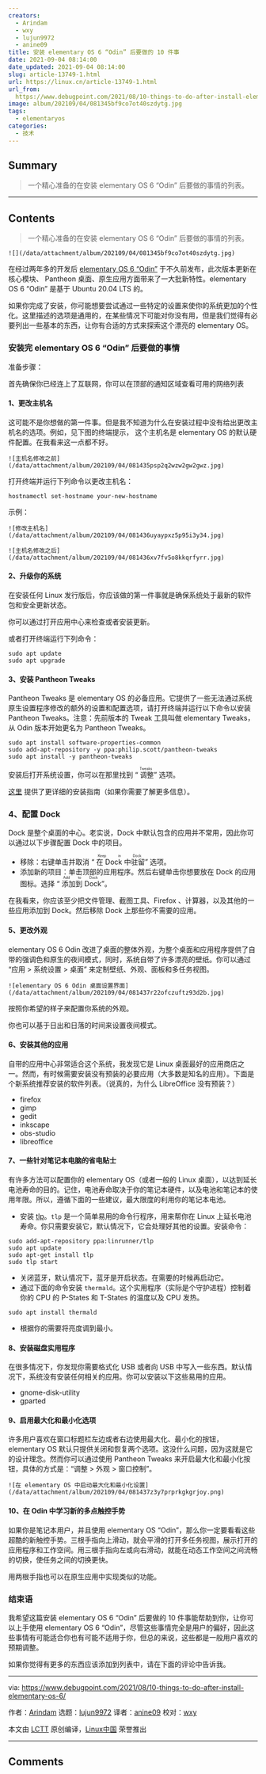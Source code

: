 ```yaml
---
creators:
  - Arindam
  - wxy
  - lujun9972
  - anine09
title: 安装 elementary OS 6 “Odin” 后要做的 10 件事
date: 2021-09-04 08:14:00
date_updated: 2021-09-04 08:14:00
slug: article-13749-1.html
url: https://linux.cn/article-13749-1.html
url_from: 
  https://www.debugpoint.com/2021/08/10-things-to-do-after-install-elementary-os-6/
image: album/202109/04/081345bf9co7ot40szdytg.jpg
tags:
  - elementaryos
categories:
  - 技术
---
```


## Summary

> 一个精心准备的在安装 elementary OS 6 “Odin” 后要做的事情的列表。

***

<!-- more -->

## Contents

> 
> 一个精心准备的在安装 elementary OS 6 “Odin” 后要做的事情的列表。
> 
> 
> 

`![](/data/attachment/album/202109/04/081345bf9co7ot40szdytg.jpg)`

在经过两年多的开发后 [elementary OS 6 “Odin”](https://www.debugpoint.com/2021/08/elementary-os-6/) 于不久前发布，此次版本更新在核心模块、 Pantheon 桌面、原生应用方面带来了一大批新特性。elementary OS 6 “Odin” 是基于 Ubuntu 20.04 LTS 的。

如果你完成了安装，你可能想要尝试通过一些特定的设置来使你的系统更加的个性化。这里描述的选项是通用的，在某些情况下可能对你没有用，但是我们觉得有必要列出一些基本的东西，让你有合适的方式来探索这个漂亮的 elementary OS。

### 安装完 elementary OS 6 “Odin” 后要做的事情

准备步骤：

首先确保你已经连上了互联网，你可以在顶部的通知区域查看可用的网络列表

#### 1、更改主机名

这可能不是你想做的第一件事。但是我不知道为什么在安装过程中没有给出更改主机名的选项。例如，见下图的终端提示， 这个主机名是 elementary OS 的默认硬件配置。在我看来这一点都不好。

`![主机名修改之前](/data/attachment/album/202109/04/081435psp2q2wzw2gw2gwz.jpg)`

打开终端并运行下列命令以更改主机名：

```shell
hostnamectl set-hostname your-new-hostname
```

示例：

`![修改主机名](/data/attachment/album/202109/04/081436uyaypxz5p95i3y34.jpg)`

`![主机名修改之后](/data/attachment/album/202109/04/081436xv7fv5o8kkqrfyrr.jpg)`

#### 2、升级你的系统

在安装任何 Linux 发行版后，你应该做的第一件事就是确保系统处于最新的软件包和安全更新状态。

你可以通过打开应用中心来检查或者安装更新。

或者打开终端运行下列命令：

```shell
sudo apt update
sudo apt upgrade
```

#### 3、安装 Pantheon Tweaks

Pantheon Tweaks 是 elementary OS 的必备应用。它提供了一些无法通过系统原生设置程序修改的额外的设置和配置选项，请打开终端并运行以下命令以安装 Pantheon Tweaks。注意：先前版本的 Tweak 工具叫做 elementary Tweaks，从 Odin 版本开始更名为 Pantheon Tweaks。

```shell
sudo apt install software-properties-common
sudo add-apt-repository -y ppa:philip.scott/pantheon-tweaks
sudo apt install -y pantheon-tweaks
```

安装后打开系统设置，你可以在那里找到 “<ruby> 调整 <rt>  Tweaks </rt></ruby>” 选项。

[这里](https://www.debugpoint.com/2021/07/elementary-tweaks-install/) 提供了更详细的安装指南（如果你需要了解更多信息）。

### 4、配置 Dock

Dock 是整个桌面的中心。老实说，Dock 中默认包含的应用并不常用，因此你可以通过以下步骤配置 Dock 中的项目。

* 移除：右键单击并取消 “<ruby> 在 Dock 中驻留 <rt>  Keep in Dock </rt></ruby>” 选项。
* 添加新的项目：单击顶部的应用程序。然后右键单击你想要放在 Dock 的应用图标。选择 “<ruby> 添加到 Dock <rt>  Add to Dock </rt></ruby>”。

在我看来，你应该至少把文件管理、截图工具、Firefox 、计算器，以及其他的一些应用添加到 Dock。然后移除 Dock 上那些你不需要的应用。

#### 5、更改外观

elementary OS 6 Odin 改进了桌面的整体外观，为整个桌面和应用程序提供了自带的强调色和原生的夜间模式，同时，系统自带了许多漂亮的壁纸。你可以通过 “应用 > 系统设置 > 桌面” 来定制壁纸、外观、面板和多任务视图。

`![elementary OS 6 Odin 桌面设置界面](/data/attachment/album/202109/04/081437r22ofczuftz93d2b.jpg)`

按照你希望的样子来配置你系统的外观。

你也可以基于日出和日落的时间来设置夜间模式。

#### 6、安装其他的应用

自带的应用中心非常适合这个系统，我发现它是 Linux 桌面最好的应用商店之一。然而，有时候需要安装没有预装的必要应用（大多数是知名的应用）。下面是个新系统推荐安装的软件列表。（说真的，为什么 LibreOffice 没有预装？）

* firefox
* gimp
* gedit
* inkscape
* obs-studio
* libreoffice

#### 7、一些针对笔记本电脑的省电贴士

有许多方法可以配置你的 elementary OS（或者一般的 Linux 桌面），以达到延长电池寿命的目的。记住，电池寿命取决于你的笔记本硬件，以及电池和笔记本的使用年限。所以，遵循下面的一些建议，最大限度的利用你的笔记本电池。

* 安装 [tlp](https://linrunner.de/tlp/)。`tlp` 是一个简单易用的命令行程序，用来帮你在 Linux 上延长电池寿命。你只需要安装它，默认情况下，它会处理好其他的设置。安装命令：

```shell
sudo add-apt-repository ppa:linrunner/tlp
sudo apt update
sudo apt-get install tlp
sudo tlp start
```
* 关闭蓝牙，默认情况下，蓝牙是开启状态。在需要的时候再启动它。
* 通过下面的命令安装 `thermald`。这个实用程序（实际是个守护进程）控制着你的 CPU 的 P-States 和 T-States 的温度以及 CPU 发热。

```shell
sudo apt install thermald
```
* 根据你的需要将亮度调到最小。

#### 8、安装磁盘实用程序

在很多情况下，你发现你需要格式化 USB 或者向 USB 中写入一些东西。默认情况下，系统没有安装任何相关的应用。你可以安装以下这些易用的应用。

* gnome-disk-utility
* gparted

#### 9、启用最大化和最小化选项

许多用户喜欢在窗口标题栏左边或者右边使用最大化、最小化的按钮，elementary OS 默认只提供关闭和恢复两个选项。这没什么问题，因为这就是它的设计理念。然而你可以通过使用 Pantheon Tweaks 来开启最大化和最小化按钮，具体的方式是：“调整 > 外观 > 窗口控制”。

`![在 elementary OS 中启动最大化和最小化设置](/data/attachment/album/202109/04/081437z3y7prprkgkgrjoy.png)`

#### 10、在 Odin 中学习新的多点触控手势

如果你是笔记本用户，并且使用 elementary OS “Odin”，那么你一定要看看这些超酷的新触控手势。三根手指向上滑动，就会平滑的打开多任务视图，展示打开的应用程序和工作空间。用三根手指向左或向右滑动，就能在动态工作空间之间流畅的切换，使任务之间的切换更快。

用两根手指也可以在原生应用中实现类似的功能。

### 结束语

我希望这篇安装 elementary OS 6 “Odin” 后要做的 10 件事能帮助到你，让你可以上手使用 elementary OS 6 “Odin”，尽管这些事情完全是用户的偏好，因此这些事情有可能适合你也有可能不适用于你，但总的来说，这些都是一般用户喜欢的预期调整。

如果你觉得有更多的东西应该添加到列表中，请在下面的评论中告诉我。

---

via: <https://www.debugpoint.com/2021/08/10-things-to-do-after-install-elementary-os-6/>

作者：[Arindam](https://www.debugpoint.com/author/admin1/) 选题：[lujun9972](https://github.com/lujun9972) 译者：[anine09](https://github.com/anine09) 校对：[wxy](https://github.com/wxy)

本文由 [LCTT](https://github.com/LCTT/TranslateProject) 原创编译，[Linux中国](https://linux.cn/) 荣誉推出

***

## Comments
